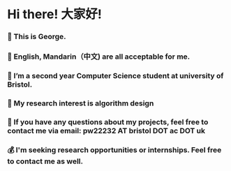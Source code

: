 # Hi there! 大家好!
### 👋 This is George.
### 💬 English, Mandarin（中文) are all acceptable for me.
### 🔭 I’m a second year Computer Science student at university of Bristol. 
### 🧐 My research interest is algorithm design
### 📧 If you have any questions about my projects, feel free to contact me via email: pw22232 AT bristol DOT ac DOT uk
### 💰 I'm seeking research opportunities or internships. Feel free to contact me as well.

